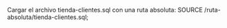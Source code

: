 Cargar el archivo tienda-clientes.sql con una ruta absoluta:
SOURCE /ruta-absoluta/tienda-clientes.sql;